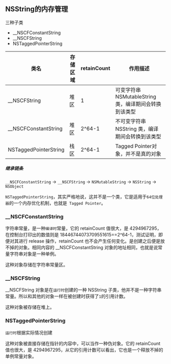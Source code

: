 ## NSString的内存管理

三种子类
* __NSCFConstantString
* __NSCFString
* NSTaggedPointerString

类名  |	存储区域  |   retainCount  |	作用描述
------------- | -------------| -------------| -------------
__NSCFString  | 堆区 | 1 | 可变字符串 NSMutableString 类，编译期间会转换到该类型
__NSCFConstantString  | 堆区 | 2^64-1 | 不可变字符串 NSString 类，编译期间会转换到该类型
NSTaggedPointerString  | 栈区| 2^64-1| Tagged Pointer对象，并不是真的对象

##### 继承链条

`__NSCFConstantString` -> `__NSCFString` -> `NSMutableString` -> `NSString` -> `NSObject`

`NSTaggedPointerString`，其实严格地说，这并不是一个类，它是适用于` 64位处理器 `的一个内存优化机制，也就是` Tagged Pointer`。

### __NSCFConstantString

字符串常量，是一种`编译时`常量，它的 retainCount 值很大，是 4294967295，在控制台打印出的数值则是 18446744073709551615==2^64-1，测试证明，即便对其进行 release 操作，retainCount 也不会产生任何变化。是创建之后便是放不掉的对象。相同内容的 __NSCFConstantString 对象的地址相同，也就是说常量字符串对象是一种单例。

这种对象存储在字符串常量区。

### __NSCFString

 __NSCFString 对象是在`运行时`创建的一种 NSString 子类，他并不是一种字符串常量。所以和其他的对象一样在被创建时获得了` 1 `的引用计数。

 这种对象被存储在堆上。

 ### NSTaggedPointerString

`运行时`根据实际情况创建

这种对象被直接存储在指针的内容中，可以当作一种伪对象。它的 retainCount 值也很大，是 4294967295，从它的引用计数可以看出，它也是一个释放不掉的单例常量对象。